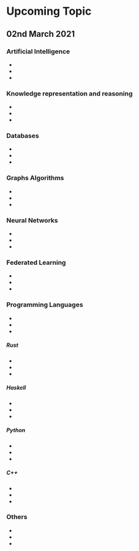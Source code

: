 # Upcoming Topic

## 02nd March 2021

### Artificial Intelligence
- 
- 
- 

### Knowledge representation and reasoning
- 
- 
- 

### Databases
- 
- 
- 

### Graphs Algorithms
- 
- 
- 

### Neural Networks
- 
- 
- 

### Federated Learning
- 
- 
- 

### Programming Languages
- 
- 
- 

##### Rust
- 
- 
- 

##### Haskell
- 
- 
- 

##### Python
- 
- 
- 

##### C++
- 
- 
-

### Others
- 
- 
- 
